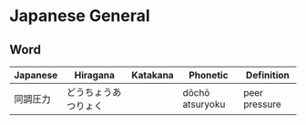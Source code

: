 # Japanese General

## Word

| Japanese | Hiragana             | Katakana | Phonetic        | Definition    |
| -------- | -------------------- | -------- | --------------- | ------------- |
| 同調圧力 | どうちょうあつりょく |          | dōchō atsuryoku | peer pressure |
